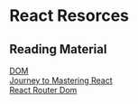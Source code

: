 # React Resorces

## Reading Material
[DOM](https://dzone.com/articles/dom-manipulation-in-react) <br>
[Journey to Mastering React](https://dev.to/bornfightcompany/my-journey-to-mastering-react-82n) <br>
[React Router Dom](https://reactrouter.com/web/guides/quick-start)
